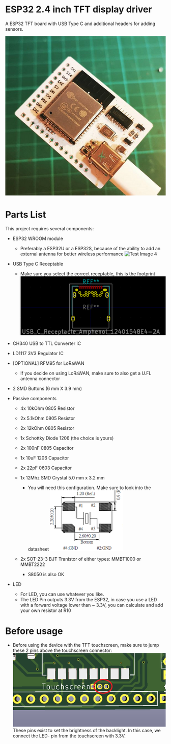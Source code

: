 # ESP32 2.4 inch TFT display driver
A ESP32 TFT board with USB Type C and additional headers for adding sensors.

![Test Image 2](https://raw.githubusercontent.com/sebastianttr/ESP32_TFT/master/ESP32_TFT.PNG)
# Parts List

This project requires several components: 

* ESP32 WROOM module
  * Preferably a ESP32U or a ESP32S, because of the ability to add an external antenna for better wireless performance
  ![Test Image 4](https://imgaz2.staticbg.com/thumb/large/oaupload/banggood/images/C8/31/c5a4ec89-d064-4ed9-90bc-5f5fa804050a.jpg)
* USB Type C Receptable
  * Make sure you select the correct receptable, this is the footprint
  ![USBC](https://raw.githubusercontent.com/sebastianttr/ESP32_TFT/master/USBC.PNG)

* CH340 USB to TTL Converter IC
* LD1117 3V3 Regulator IC
* [OPTIONAL] RFM95 for LoRaWAN
   * If you decide on using LoRaWAN, make sure to also get a U.FL antenna connector 
* 2 SMD Buttons (6 mm X 3.9 mm)
* Passive components
   * 4x 10kOhm 0805 Resistor
   * 2x 5.1kOhm 0805 Resistor 
   * 2x 12kOhm 0805 Resistor
   * 1x Schottky Diode 1206 (the choice is yours)
   * 2x 100nF 0805 Capacitor
   * 1x 10uF 1206 Capacitor
   * 2x 22pF 0603 Capacitor 
   * 1x 12Mhz SMD Crystal 5.0 mm x 3.2 mm
     
     * You will need this configuration. Make sure to look into the datasheet 
       ![Crystal](https://raw.githubusercontent.com/sebastianttr/ESP32_TFT/master/Crystal.PNG)
   
   * 2x SOT-23-3 BJT Tranistor of either types: MMBT1000 or MMBT2222
     * S8050 is also OK
* LED
  * For LED, you can use whatever you like.
  * The LED Pin outputs 3.3V from the ESP32, in case you use a LED with a forward voltage lower than ~ 3.3V, you can calculate and add your own resistor at R10
  
# Before usage
  * Before using the device with the TFT touchscreen, make sure to jump these 2 pins above the touchscreen connector: 
  ![LED_TOUCH](https://raw.githubusercontent.com/sebastianttr/ESP32_TFT/master/LED_TOUCH.PNG)
   These pins exist to set the brightness of the backlight. In this case, we connect the LED- pin from the touchscreen with 3.3V.
  

